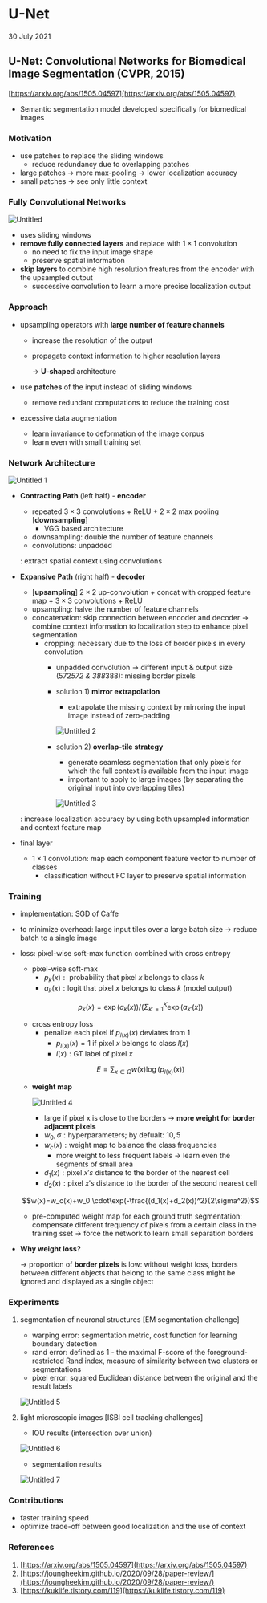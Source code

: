 # U-Net

30 July 2021

## U-Net: Convolutional Networks for Biomedical Image Segmentation (CVPR, 2015)

[https://arxiv.org/abs/1505.04597](https://arxiv.org/abs/1505.04597)

- Semantic segmentation model developed specifically for biomedical images

### Motivation

- use patches to replace the sliding windows
    - reduce redundancy due to overlapping patches
- large patches → more max-pooling → lower localization accuracy
- small patches → see only little context

### Fully Convolutional Networks

![Untitled](https://user-images.githubusercontent.com/46922219/137266160-d676f455-6f06-4815-9d9d-26d7ea259427.png)

- uses sliding windows
- **remove fully connected layers** and replace with $1\times1$ convolution
    - no need to fix the input image shape
    - preserve spatial information
- **skip layers** to combine high resolution freatures from the encoder with the upsampled output
    - successive convolution to learn a more precise localization output

### Approach

- upsampling operators with **large number of feature channels**
    - increase the resolution of the output
    - propagate context information to higher resolution layers
    
      → **U-shape**d architecture
    
- use **patches** of the input instead of sliding windows
    - remove redundant computations to reduce the training cost
- excessive data augmentation
    - learn invariance to deformation of the image corpus
    - learn even with small training set

### Network Architecture

![Untitled 1](https://user-images.githubusercontent.com/46922219/137266130-2efb051f-7ac4-4e34-a962-d0c9dd39b5c2.png)

- **Contracting Path** (left half) - **encoder**
    - repeated $3\times3$ convolutions + ReLU + $2\times2$ max pooling [**downsampling**]
        - VGG based architecture
    - downsampling: double the number of feature channels
    - convolutions: unpadded
    
    : extract spatial context using convolutions
    
- **Expansive Path** (right half) - **decoder**
    - [**upsampling**] $2\times2$ up-convolution + concat with cropped feature map + $3\times3$ convolutions + ReLU
    - upsampling: halve the number of feature channels
    - concatenation: skip connection between encoder and decoder → combine context information to localization step to enhance pixel segmentation
        - cropping: necessary due to the loss of border pixels in every convolution
            - unpadded convolution → different input & output size (572*572 & 388*388): missing border pixels
            - solution 1) **mirror extrapolation**
                - extrapolate the missing context by mirroring the input image instead of zero-padding
                
                ![Untitled 2](https://user-images.githubusercontent.com/46922219/137266135-e6195542-7c74-4c3c-bd05-24f1da4bf04d.png)
                
            - solution 2) **overlap-tile strategy**
                - generate seamless segmentation that only pixels for which the full context is available from the input image
                - important to apply to large images (by separating the original input into overlapping tiles)
                
                ![Untitled 3](https://user-images.githubusercontent.com/46922219/137266138-3a65621d-86ee-459c-a4de-ed7210994ee7.png)
                
    
    : increase localization accuracy by using both upsampled information and context feature map
    
- final layer
    - $1\times1$ convolution: map each component feature vector to number of classes
        - classification without FC layer to preserve spatial information
    

### Training

- implementation: SGD of Caffe
- to minimize overhead: large input tiles over a large batch size → reduce batch to a single image
- loss: pixel-wise soft-max function combined with cross entropy
    - pixel-wise soft-max
        - $p_k(x):\text{ probability that pixel }x \text{ belongs to class }k$
        - $a_k(x): \text{logit that pixel }x \text{ belongs to class }k$ (model output)
    
    $$p_k(x)=\exp(a_k(x))/(\Sigma_{k'=1}^K\exp(a_{k'}(x))$$
    
    - cross entropy loss
        - penalize each pixel if $p_{l(x)}(x)$  deviates from 1
            - $p_{l(x)}(x) =1 \text{ if pixel }x \text{ belongs to class }l(x)$
            - $l(x): \text{GT label of pixel }x$
    
    $$E=\sum_{x\in\Omega}w(x)\log(p_{l(x)}(x))$$
    
    - **weight map**
        
        ![Untitled 4](https://user-images.githubusercontent.com/46922219/137266143-2f8137c7-85c1-4860-aa93-f902ee32d9ea.png)
        
        - large if pixel x is close to the borders → **more weight for border adjacent pixels**
        - $w_0, \sigma: \text{hyperparameters; by defualt: } 10, 5$
        - $w_c(x): \text{weight map to balance the class frequencies}$
            - more weight to less frequent labels → learn even the segments of small area
        - $d_1(x): \text{pixel }x's \text{ distance to the border of the nearest cell}$
        - $d_2(x): \text{pixel }x's \text{ distance to the border of the second nearest cell}$
    
    $$w(x)=w_c(x)+w_0 \cdot\exp(-\frac{(d_1(x)+d_2(x))^2}{2\sigma^2})$$
    
    - pre-computed weight map for each ground truth segmentation: compensate different frequency of pixels from a certain class in the training sset → force the network to learn small separation borders
- **Why weight loss?**
    
    → proportion of **border pixels** is low: without weight loss, borders between different objects that belong to the same class might be ignored and displayed as a single object
    

### Experiments

1. segmentation of neuronal structures [EM segmentation challenge]
    - warping error: segmentation metric, cost function for learning boundary detection
    - rand error: defined as 1 - the maximal F-score of the foreground-restricted Rand index, measure of similarity between two clusters or segmentations
    - pixel error: squared Euclidean distance between the original and the result labels
    
    ![Untitled 5](https://user-images.githubusercontent.com/46922219/137266147-8b6f4e9c-eb24-4187-93a5-34c00e74c7da.png)
    
2. light microscopic images [ISBI cell tracking challenges]
    - IOU results (intersection over union)
    
    ![Untitled 6](https://user-images.githubusercontent.com/46922219/137266149-1e8c3c10-2dd7-4305-8050-65593b47e47c.png)
    
    - segmentation results
    
    ![Untitled 7](https://user-images.githubusercontent.com/46922219/137266152-24b53e89-8606-480b-b482-003c77536915.png)
    

### Contributions

- faster training speed
- optimize trade-off between good localization and the use of context

### References

1.  [https://arxiv.org/abs/1505.04597](https://arxiv.org/abs/1505.04597)
2. [https://joungheekim.github.io/2020/09/28/paper-review/](https://joungheekim.github.io/2020/09/28/paper-review/)
3. [https://kuklife.tistory.com/119](https://kuklife.tistory.com/119)
